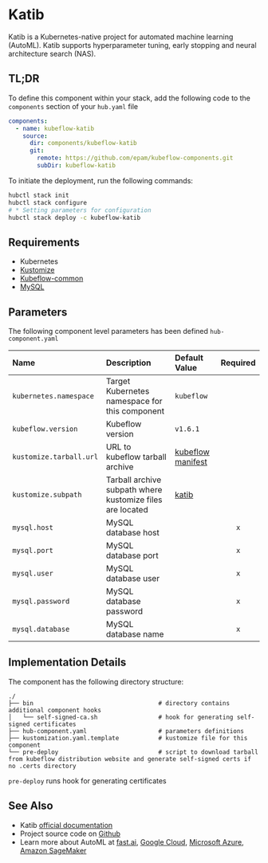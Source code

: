 # Katib

Katib is a Kubernetes-native project for automated machine learning (AutoML).
Katib supports hyperparameter tuning, early stopping and neural architecture search (NAS).

## TL;DR

To define this component within your stack, add the following code to the `components` section of your  `hub.yaml` file

```yaml
components:
  - name: kubeflow-katib
    source:
      dir: components/kubeflow-katib
      git:
        remote: https://github.com/epam/kubeflow-components.git
        subDir: kubeflow-katib
```

To initiate the deployment, run the following commands:

```bash
hubctl stack init
hubctl stack configure
# * Setting parameters for configuration 
hubctl stack deploy -c kubeflow-katib
```

## Requirements

- Kubernetes
- [Kustomize](https://kustomize.io)
- [Kubeflow-common](../kubeflow-common)
- [MySQL](../mysql)

## Parameters

The following component level parameters has been defined `hub-component.yaml`

| Name                    | Description                                               | Default Value                                                                  | Required |
|:------------------------|:----------------------------------------------------------|:-------------------------------------------------------------------------------|:--------:|
| `kubernetes.namespace`  | Target Kubernetes namespace for this component            | `kubeflow`                                                                     |          |
| `kubeflow.version`      | Kubeflow version                                          | `v1.6.1`                                                                       |          |
| `kustomize.tarball.url` | URL to kubeflow tarball archive                           | [kubeflow manifest](https://github.com/kubeflow/manifests/tree/master)         |          |
| `kustomize.subpath`     | Tarball archive subpath where kustomize files are located | [katib](https://github.com/kubeflow/manifests/tree/master/apps/katib/upstream) |          |
| `mysql.host`            | MySQL database host                                       |                                                                                |   `x`    |
| `mysql.port`            | MySQL database port                                       |                                                                                |   `x`    |
| `mysql.user`            | MySQL database user                                       |                                                                                |   `x`    |
| `mysql.password`        | MySQL database password                                   |                                                                                |   `x`    |
| `mysql.database`        | MySQL database name                                       |                                                                                |   `x`    |

## Implementation Details

The component has the following directory structure:

```text
./
├── bin                                   # directory contains additional component hooks
│   └── self-signed-ca.sh                 # hook for generating self-signed certificates
├── hub-component.yaml                    # parameters definitions
├── kustomization.yaml.template           # kustomize file for this component
└── pre-deploy                            # script to download tarball from kubeflow distribution website and generate self-signed certs if no .certs directory
```

`pre-deploy` runs hook for generating certificates

## See Also

- Katib [official documentation](https://www.kubeflow.org/docs/components/katib/overview/)
- Project source code on [Github](https://github.com/kubeflow/katib)
- Learn more about AutoML
  at [fast.ai](https://www.fast.ai/2018/07/16/auto-ml2/), [Google Cloud](https://cloud.google.com/automl), [Microsoft Azure](https://docs.microsoft.com/en-us/azure/machine-learning/concept-automated-ml#automl-in-azure-machine-learning), [Amazon SageMaker](https://aws.amazon.com/blogs/aws/amazon-sagemaker-autopilot-fully-managed-automatic-machine-learning/)
